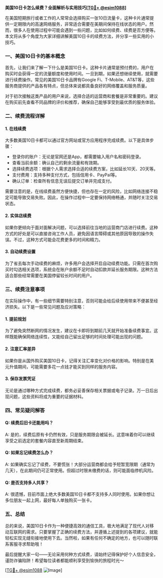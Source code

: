 **美国10日卡怎么续费？全面解析与实用技巧[[TG💪+ @esim1088](https://t.me/s/esim1088)]**

在美国短期旅行或者工作的人常常会选择购买一张10日流量卡，这种卡片通常提供一定期限内的高速网络服务，非常适合需要在美期间保持在线状态的用户。然而，很多人在使用过程中可能会遇到一些问题，比如如何续费、续费是否方便等。本文将从多个角度为大家详细讲解美国10日卡的续费方法，并分享一些实用的小技巧。

### 一、美国10日卡的基本概念

首先，让我们来了解一下什么是美国10日卡。这种卡片通常是预付费的，用户在购买时会获得一定的流量额度和使用时间。一旦到期，如果还想继续使用，就需要进行续费操作。常见的美国10日卡品牌有Google Fi、T-Mobile、AT&T等，这些服务商提供的产品各有特点，但总体来说都具备良好的网络覆盖和服务质量。

对于初次接触这类产品的用户来说，选择合适的运营商和套餐是非常重要的。建议在购买前先查看不同品牌的评价和推荐，确保自己能够享受到最优质的服务体验。

### 二、续费流程详解

#### 1. 在线续费
大多数美国10日卡都可以通过官方网站或官方应用程序完成续费。以下是具体步骤：
- 登录你的账户：无论是官网还是App，都需要输入用户名和密码登录。
- 查看当前余额：确认自己的剩余流量和有效期。
- 选择续费选项：根据个人需求选择合适的续费方案，比如延长10天、20天等。
- 支付费用：支持多种支付方式，包括信用卡、PayPal等。
- 确认订单：检查所有信息无误后提交订单并完成支付。

需要注意的是，在线续费虽然方便快捷，但也存在一定的风险，比如网络连接不稳定可能导致交易失败。因此，在操作过程中一定要保持网络畅通，并随时关注交易状态。

#### 2. 实体店续费
如果你更倾向于面对面解决问题，可以选择前往当地的运营商门店进行续费。这种方式的好处是可以直接咨询工作人员，避免因语言障碍或其他原因导致的操作失误。不过，这种方式可能会花费更多的时间和精力。

#### 3. 自动续费设置
为了省去每次手动续费的麻烦，许多用户会选择开启自动续费功能。只需在首次购买时勾选相关选项，系统会在账户余额不足时自动扣款并延长服务期限。这种方法适合那些经常需要在美国停留较长时间的用户。

### 三、续费注意事项

在实际操作中，有一些细节需要特别注意，否则可能会给后续使用带来不便甚至经济损失。以下是一些常见问题及应对策略：

#### 1. 提前规划
为了避免突然断网的情况发生，建议在卡即将到期前几天就开始准备续费事宜。这样既能确保网络连续性，又能给自己留出足够的时间处理可能出现的问题。

#### 2. 注意汇率差异
如果你是从国外购买美国10日卡，记得关注汇率变化对价格的影响。特别是在美元升值期间，可能需要多花一点钱才能买到同样的服务内容。

#### 3. 保存发票凭证
无论是通过哪种方式完成续费，都务必妥善保存相关票据或电子记录。万一日后出现问题，这些资料将成为重要的证据材料。

### 四、常见疑问解答

#### Q: 续费后旧卡还能用吗？
A: 是的，续费后原有卡仍然有效，只是服务期限会被延长。这意味着你可以继续享受之前选定的套餐内容直至新周期结束。

#### Q: 如果忘记续费怎么办？
A: 如果确实忘记了续费，不要慌张！大部分运营商都会给予短暂宽限期（通常为几天），在此期间仍可正常使用。但超过时限未缴费的话，则可能面临停机风险。

#### Q: 是否支持多人共享？
A: 很遗憾，目前市面上绝大多数美国10日卡都不支持多人同时使用。如果你想让多位朋友一起上网，最好每人单独购买一张卡。

### 五、总结

总的来说，美国10日卡作为一种便捷高效的通信工具，极大地满足了现代人对移动互联网的需求。只要掌握了正确的续费方法，并遵循上述提到的各项建议，就能轻松实现无缝衔接地使用下去。当然啦，如果有任何不确定的地方，也可以随时联系客服寻求帮助哦！

最后提醒大家一句——无论采用何种方式续费，请始终记得保护好个人信息安全，谨防诈骗陷阱！希望每位读者都能顺利享受到愉快的旅程时光～ 

[[TG💪+ @esim1088](https://t.me/s/esim1088) ![Image](https://i.postimg.cc/4NQfJmqS/Snipaste-2025-05-13-00-14-12.png)]